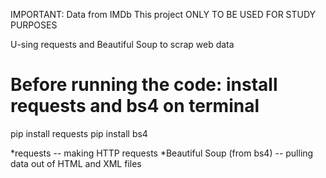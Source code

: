 IMPORTANT: Data from IMDb
This project ONLY TO BE USED FOR STUDY PURPOSES

U-sing requests and Beautiful Soup to scrap web data

# Before running the code: install requests and bs4 on terminal
pip install requests
pip install bs4

*requests -- making HTTP requests
*Beautiful Soup (from bs4) -- pulling data out of HTML and XML files
